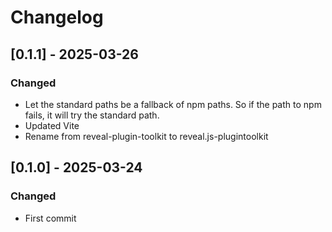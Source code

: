 # Changelog

## [0.1.1] - 2025-03-26
### Changed
- Let the standard paths be a fallback of npm paths. So if the path to npm fails, it will try the standard path.
- Updated Vite
- Rename from reveal-plugin-toolkit to reveal.js-plugintoolkit


## [0.1.0] - 2025-03-24
### Changed
- First commit